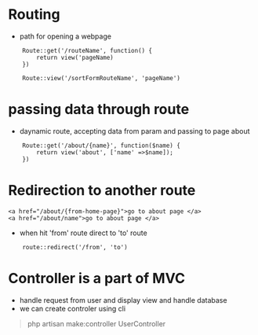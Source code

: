 # Routing 
* path for opening a webpage

```
    Route::get('/routeName', function() {
        return view('pageName)
    })

    Route::view('/sortFormRouteName', 'pageName')

```

# passing data through route
* daynamic route, accepting data from param and passing to 
page about

```
    Route::get('/about/{name}', function($name) {
        return view('about', ['name' =>$name]);
    })
```

# Redirection to another route 
```
<a href="/about/{from-home-page}">go to about page </a>
<a href="/about/name">go to about page </a>
```
* when hit 'from' route direct to 'to' route
```
    route::redirect('/from', 'to')
```

# Controller is a part of MVC
* handle request from user and display view and handle database 
* we can create controler using cli
> php artisan make:controller UserController